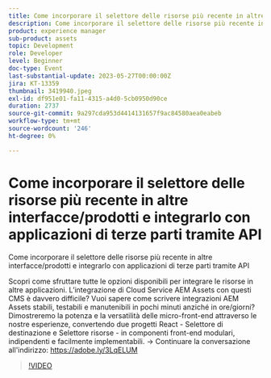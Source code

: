```yaml
---
title: Come incorporare il selettore delle risorse più recente in altre interfacce/prodotti e integrarlo con applicazioni di terze parti tramite API
description: Come incorporare il selettore delle risorse più recente in altre interfacce/prodotti e integrarlo con applicazioni di terze parti utilizzando APILntrai come sfruttare tutte le opzioni disponibili per integrare le risorse in altre applicazioni. L’integrazione di Cloud Service AEM Assets con questi CMS è davvero difficile? Vuoi sapere come scrivere integrazioni AEM Assets stabili, testabili e manutenibili in pochi minuti anziché in ore/giorni? Dimostreremo la potenza e la versatilità delle micro-front-end attraverso le nostre esperienze, convertendo due progetti React - Selettore di destinazione e Selettore risorse - in componenti front-end modulari, indipendenti e facilmente implementabili.
product: experience manager
sub-product: assets
topic: Development
role: Developer
level: Beginner
doc-type: Event
last-substantial-update: 2023-05-27T00:00:00Z
jira: KT-13359
thumbnail: 3419940.jpeg
exl-id: df951e01-fa11-4315-a4d0-5cb0950d90ce
duration: 2737
source-git-commit: 9a297cda953d4414131657f9ac84580aea0eabeb
workflow-type: tm+mt
source-wordcount: '246'
ht-degree: 0%

---
```


# Come incorporare il selettore delle risorse più recente in altre interfacce/prodotti e integrarlo con applicazioni di terze parti tramite API

Come incorporare il selettore delle risorse più recente in altre interfacce/prodotti e integrarlo con applicazioni di terze parti tramite API

Scopri come sfruttare tutte le opzioni disponibili per integrare le risorse in altre applicazioni. L’integrazione di Cloud Service AEM Assets con questi CMS è davvero difficile? Vuoi sapere come scrivere integrazioni AEM Assets stabili, testabili e manutenibili in pochi minuti anziché in ore/giorni? Dimostreremo la potenza e la versatilità delle micro-front-end attraverso le nostre esperienze, convertendo due progetti React - Selettore di destinazione e Selettore risorse - in componenti front-end modulari, indipendenti e facilmente implementabili. → Continuare la conversazione all&#39;indirizzo: https://adobe.ly/3LqELUM

>[!VIDEO](https://video.tv.adobe.com/v/3419940/?learn=on)
